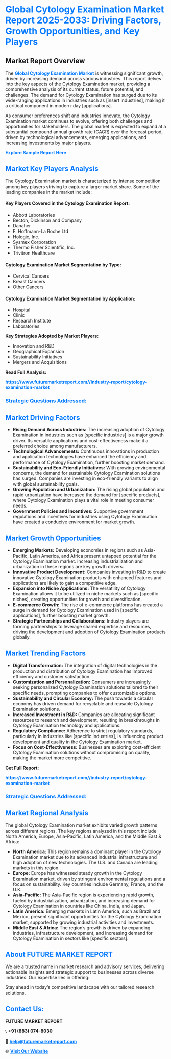 <h1 style="color: #007BFF;">Global Cytology Examination Market Report 2025-2033: Driving Factors, Growth Opportunities, and Key Players</h1>

<section id="overview">
<h2>Market Report Overview</h2>
<p>The <a href="https://www.futuremarketreport.com//industry-report/cytology-examination-market" style="color: #007BFF; text-decoration: none;"><strong>Global Cytology Examination Market</strong></a> is witnessing significant growth, driven by increasing demand across various industries. This report delves into the key aspects of the Cytology Examination market, providing a comprehensive analysis of its current status, future potential, and challenges. The demand for Cytology Examination has surged due to its wide-ranging applications in industries such as [insert industries], making it a critical component in modern-day [applications].</p>
<p>As consumer preferences shift and industries innovate, the Cytology Examination market continues to evolve, offering both challenges and opportunities for stakeholders. The global market is expected to expand at a substantial compound annual growth rate (CAGR) over the forecast period, driven by technological advancements, emerging applications, and increasing investments by major players.</p>
</section>

<section id="overview">
<p><a href="https://www.futuremarketreport.com//request-sample/reportId=45656" style="color: #007BFF; text-decoration: none;"><strong>Explore Sample Report Here</strong></a></p>
</section>

<section id="key-players">
<h2 style="color: #007BFF;">Market Key Players Analysis</h2>
<p>The Cytology Examination market is characterized by intense competition among key players striving to capture a larger market share. Some of the leading companies in the market include:</p>
<h4>Key Players Covered in the Cytology Examination Report:</h4>
<ul><li>Abbott Laboratories</li><li>Becton, Dickinson and Company</li><li>Danaher</li><li>F. Hoffmann-La Roche Ltd</li><li>Hologic, Inc.</li><li>Sysmex Corporation</li><li>Thermo Fisher Scientific, Inc.</li><li>Trivitron Healthcare</li></ul>
<h4>Cytology Examination Market Segmentation by Type:</h4>
<ul><li>Cervical Cancers</li><li>Breast Cancers</li><li>Other Cancers</li></ul>

<h4>Cytology Examination Market Segmentation by Application:</h4>
<ul><li>Hospital</li><li>Clinic</li><li>Research Institute</li><li>Laboratories</li></ul>
<p><strong>Key Strategies Adopted by Market Players:</strong></p>
<ul>
<li>Innovation and R&D</li>
<li>Geographical Expansion</li>
<li>Sustainability Initiatives</li>
<li>Mergers and Acquisitions</li>
</ul>
</section>

<section>
<p><strong>Read Full Analysis: </strong></p><a href="https://www.futuremarketreport.com//industry-report/cytology-examination-market" style="color: #007BFF; text-decoration: none;"><strong>https://www.futuremarketreport.com//industry-report/cytology-examination-market</strong></a>
<h3 style="color: #007BFF;">Strategic Questions Addressed:</h3>
</section>

<section id="driving-factors">
<h2 style="color: #007BFF;">Market Driving Factors</h2>
<ul>
<li><strong>Rising Demand Across Industries:</strong> The increasing adoption of Cytology Examination in industries such as [specific industries] is a major growth driver. Its versatile applications and cost-effectiveness make it a preferred choice among manufacturers.</li>
<li><strong>Technological Advancements:</strong> Continuous innovations in production and application technologies have enhanced the efficiency and performance of Cytology Examination, further boosting market demand.</li>
<li><strong>Sustainability and Eco-Friendly Initiatives:</strong> With growing environmental concerns, the demand for sustainable Cytology Examination solutions has surged. Companies are investing in eco-friendly variants to align with global sustainability goals.</li>
<li><strong>Growing Population and Urbanization:</strong> The rising global population and rapid urbanization have increased the demand for [specific products], where Cytology Examination plays a vital role in meeting consumer needs.</li>
<li><strong>Government Policies and Incentives:</strong> Supportive government regulations and incentives for industries using Cytology Examination have created a conducive environment for market growth.</li>
</ul>
</section>

<section id="growth-opportunities">
<h2 style="color: #007BFF;">Market Growth Opportunities</h2>
<ul>
<li><strong>Emerging Markets:</strong> Developing economies in regions such as Asia-Pacific, Latin America, and Africa present untapped potential for the Cytology Examination market. Increasing industrialization and urbanization in these regions are key growth drivers.</li>
<li><strong>Innovative Product Development:</strong> Companies investing in R&D to create innovative Cytology Examination products with enhanced features and applications are likely to gain a competitive edge.</li>
<li><strong>Expansion into Niche Applications:</strong> The versatility of Cytology Examination allows it to be utilized in niche markets such as [specific niches], creating opportunities for growth and diversification.</li>
<li><strong>E-commerce Growth:</strong> The rise of e-commerce platforms has created a surge in demand for Cytology Examination used in [specific applications], further boosting market growth.</li>
<li><strong>Strategic Partnerships and Collaborations:</strong> Industry players are forming partnerships to leverage shared expertise and resources, driving the development and adoption of Cytology Examination products globally.</li>
</ul>
</section>

<section id="trending-factors">
<h2 style="color: #007BFF;">Market Trending Factors</h2>
<ul>
<li><strong>Digital Transformation:</strong> The integration of digital technologies in the production and distribution of Cytology Examination has improved efficiency and customer satisfaction.</li>
<li><strong>Customization and Personalization:</strong> Consumers are increasingly seeking personalized Cytology Examination solutions tailored to their specific needs, prompting companies to offer customizable options.</li>
<li><strong>Sustainability and Circular Economy:</strong> The push towards a circular economy has driven demand for recyclable and reusable Cytology Examination solutions.</li>
<li><strong>Increased Investment in R&D:</strong> Companies are allocating significant resources to research and development, resulting in breakthroughs in Cytology Examination technology and applications.</li>
<li><strong>Regulatory Compliance:</strong> Adherence to strict regulatory standards, particularly in industries like [specific industries], is influencing product development and quality in the Cytology Examination market.</li>
<li><strong>Focus on Cost-Effectiveness:</strong> Businesses are exploring cost-efficient Cytology Examination solutions without compromising on quality, making the market more competitive.</li>
</ul>
</section>

<section>
<p><strong>Get Full Report: </strong></p><a href="https://www.futuremarketreport.com//industry-report/cytology-examination-market" style="color: #007BFF; text-decoration: none;"><strong>https://www.futuremarketreport.com//industry-report/cytology-examination-market</strong></a>
<h3 style="color: #007BFF;">Strategic Questions Addressed:</h3>
</section>


<section id="regional-analysis">
<h2 style="color: #007BFF;">Market Regional Analysis</h2>
<p>The global Cytology Examination market exhibits varied growth patterns across different regions. The key regions analyzed in this report include North America, Europe, Asia-Pacific, Latin America, and the Middle East & Africa:</p>
<ul>
<li><strong>North America:</strong> This region remains a dominant player in the Cytology Examination market due to its advanced industrial infrastructure and high adoption of new technologies. The U.S. and Canada are leading markets in this region.</li>
<li><strong>Europe:</strong> Europe has witnessed steady growth in the Cytology Examination market, driven by stringent environmental regulations and a focus on sustainability. Key countries include Germany, France, and the U.K.</li>
<li><strong>Asia-Pacific:</strong> The Asia-Pacific region is experiencing rapid growth, fueled by industrialization, urbanization, and increasing demand for Cytology Examination in countries like China, India, and Japan.</li>
<li><strong>Latin America:</strong> Emerging markets in Latin America, such as Brazil and Mexico, present significant opportunities for the Cytology Examination market, supported by growing industrial activities and investments.</li>
<li><strong>Middle East & Africa:</strong> The region’s growth is driven by expanding industries, infrastructure development, and increasing demand for Cytology Examination in sectors like [specific sectors].</li>
</ul>
</section>

<footer>
<h2 style="color: #007BFF;">About FUTURE MARKET REPORT</h2>
<p>We are a trusted name in market research and advisory services, delivering actionable insights and strategic support to businesses across diverse industries. Our expertise lies in offering:</p>

<p>Stay ahead in today’s competitive landscape with our tailored research solutions.</p>

<h2 style="color: #007BFF;">Contact Us:</h2>
<p><strong>FUTURE MARKET REPORT</strong></p>
<p>📞 <strong>+91 (883) 074-8030</strong></p>
<p>📧 <strong><a href="mailto:help@futuremarketreport.com" style="color: #007BFF;">help@futuremarketreport.com</a></strong></p>
<p>🌐 <strong><a href="https://www.futuremarketreport.com/" style="color: #007BFF;">Visit Our Website</a></strong></p>
</footer>